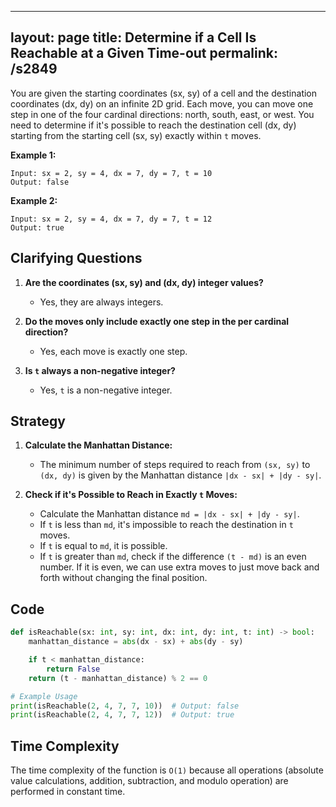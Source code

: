 
---
layout: page
title:  Determine if a Cell Is Reachable at a Given Time-out
permalink: /s2849
---

You are given the starting coordinates (sx, sy) of a cell and the destination coordinates (dx, dy) on an infinite 2D grid. Each move, you can move one step in one of the four cardinal directions: north, south, east, or west. You need to determine if it's possible to reach the destination cell (dx, dy) starting from the starting cell (sx, sy) exactly within `t` moves.

**Example 1:**

```
Input: sx = 2, sy = 4, dx = 7, dy = 7, t = 10
Output: false
```

**Example 2:**

```
Input: sx = 2, sy = 4, dx = 7, dy = 7, t = 12
Output: true
```

## Clarifying Questions

1. **Are the coordinates (sx, sy) and (dx, dy) integer values?**
   - Yes, they are always integers.

2. **Do the moves only include exactly one step in the per cardinal direction?**
   - Yes, each move is exactly one step.

3. **Is `t` always a non-negative integer?**
   - Yes, `t` is a non-negative integer.

## Strategy

1. **Calculate the Manhattan Distance:**
   - The minimum number of steps required to reach from `(sx, sy)` to `(dx, dy)` is given by the Manhattan distance `|dx - sx| + |dy - sy|`.

2. **Check if it's Possible to Reach in Exactly `t` Moves:**
   - Calculate the Manhattan distance `md = |dx - sx| + |dy - sy|`.
   - If `t` is less than `md`, it's impossible to reach the destination in `t` moves.
   - If `t` is equal to `md`, it is possible.
   - If `t` is greater than `md`, check if the difference `(t - md)` is an even number. If it is even, we can use extra moves to just move back and forth without changing the final position.

## Code

```python
def isReachable(sx: int, sy: int, dx: int, dy: int, t: int) -> bool:
    manhattan_distance = abs(dx - sx) + abs(dy - sy)

    if t < manhattan_distance:
        return False
    return (t - manhattan_distance) % 2 == 0

# Example Usage
print(isReachable(2, 4, 7, 7, 10))  # Output: false
print(isReachable(2, 4, 7, 7, 12))  # Output: true
```

## Time Complexity

The time complexity of the function is `O(1)` because all operations (absolute value calculations, addition, subtraction, and modulo operation) are performed in constant time.